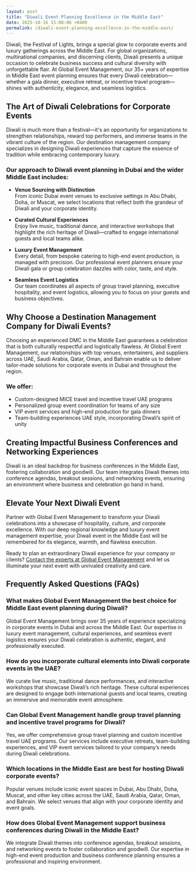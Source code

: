 ```yaml
---
layout: post
title: "Diwali Event Planning Excellence in the Middle East"
date: 2025-10-16 15:08:06 +0400
permalink: /diwali-event-planning-excellence-in-the-middle-east/
---
```

Diwali, the Festival of Lights, brings a special glow to corporate events and luxury gatherings across the Middle East. For global organizations, multinational companies, and discerning clients, Diwali presents a unique occasion to celebrate business success and cultural diversity with unforgettable flair. At Global Event Management, our 35+ years of expertise in Middle East event planning ensures that every Diwali celebration—whether a gala dinner, executive retreat, or incentive travel program—shines with authenticity, elegance, and seamless logistics.

## The Art of Diwali Celebrations for Corporate Events

Diwali is much more than a festival—it's an opportunity for organizations to strengthen relationships, reward top performers, and immerse teams in the vibrant culture of the region. Our destination management company specializes in designing Diwali experiences that capture the essence of tradition while embracing contemporary luxury.

### Our approach to Diwali event planning in Dubai and the wider Middle East includes:

- **Venue Sourcing with Distinction**  
  From iconic Dubai event venues to exclusive settings in Abu Dhabi, Doha, or Muscat, we select locations that reflect both the grandeur of Diwali and your corporate identity.

- **Curated Cultural Experiences**  
  Enjoy live music, traditional dance, and interactive workshops that highlight the rich heritage of Diwali—crafted to engage international guests and local teams alike.

- **Luxury Event Management**  
  Every detail, from bespoke catering to high-end event production, is managed with precision. Our professional event planners ensure your Diwali gala or group celebration dazzles with color, taste, and style.

- **Seamless Event Logistics**  
  Our team coordinates all aspects of group travel planning, executive hospitality, and event logistics, allowing you to focus on your guests and business objectives.

## Why Choose a Destination Management Company for Diwali Events?

Choosing an experienced DMC in the Middle East guarantees a celebration that is both culturally respectful and logistically flawless. At Global Event Management, our relationships with top venues, entertainers, and suppliers across UAE, Saudi Arabia, Qatar, Oman, and Bahrain enable us to deliver tailor-made solutions for corporate events in Dubai and throughout the region.

### We offer:  
- Custom-designed MICE travel and incentive travel UAE programs  
- Personalized group event coordination for teams of any size  
- VIP event services and high-end production for gala dinners  
- Team-building experiences UAE style, incorporating Diwali’s spirit of unity

## Creating Impactful Business Conferences and Networking Experiences

Diwali is an ideal backdrop for business conferences in the Middle East, fostering collaboration and goodwill. Our team integrates Diwali themes into conference agendas, breakout sessions, and networking events, ensuring an environment where business and celebration go hand in hand.

## Elevate Your Next Diwali Event

Partner with Global Event Management to transform your Diwali celebrations into a showcase of hospitality, culture, and corporate excellence. With our deep regional knowledge and luxury event management expertise, your Diwali event in the Middle East will be remembered for its elegance, warmth, and flawless execution.

Ready to plan an extraordinary Diwali experience for your company or clients? [Contact the experts at Global Event Management](https://geventm.com/) and let us illuminate your next event with unrivaled creativity and care.

## Frequently Asked Questions (FAQs)

### What makes Global Event Management the best choice for Middle East event planning during Diwali?  
Global Event Management brings over 35 years of experience specializing in corporate events in Dubai and across the Middle East. Our expertise in luxury event management, cultural experiences, and seamless event logistics ensures your Diwali celebration is authentic, elegant, and professionally executed.

### How do you incorporate cultural elements into Diwali corporate events in the UAE?  
We curate live music, traditional dance performances, and interactive workshops that showcase Diwali’s rich heritage. These cultural experiences are designed to engage both international guests and local teams, creating an immersive and memorable event atmosphere.

### Can Global Event Management handle group travel planning and incentive travel programs for Diwali?  
Yes, we offer comprehensive group travel planning and custom incentive travel UAE programs. Our services include executive retreats, team-building experiences, and VIP event services tailored to your company’s needs during Diwali celebrations.

### Which locations in the Middle East are best for hosting Diwali corporate events?  
Popular venues include iconic event spaces in Dubai, Abu Dhabi, Doha, Muscat, and other key cities across the UAE, Saudi Arabia, Qatar, Oman, and Bahrain. We select venues that align with your corporate identity and event goals.

### How does Global Event Management support business conferences during Diwali in the Middle East?  
We integrate Diwali themes into conference agendas, breakout sessions, and networking events to foster collaboration and goodwill. Our expertise in high-end event production and business conference planning ensures a professional and inspiring environment.

<script type="application/ld+json">
{
  "@context": "https://schema.org",
  "@type": "BlogPosting",
  "headline": "Diwali Event Planning Excellence in the Middle East",
  "description": "Discover how Global Event Management delivers exceptional Diwali corporate events across the Middle East with luxury event management, cultural experiences, and seamless logistics.",
  "image": "https://geventm.com/path-to-diwali-event-image.jpg",
  "author": {
    "@type": "Person",
    "name": "Global Event Management"
  },
  "publisher": {
    "@type": "Organization",
    "name": "Global Event Management",
    "logo": {
      "@type": "ImageObject",
      "url": "https://geventm.com/logo.png"
    }
  },
  "datePublished": "2024-06-01",
  "mainEntityOfPage": {
    "@type": "WebPage",
    "@id": "https://geventm.com/blog/diwali-event-planning-excellence-middle-east"
  }
}
</script>

<script type="application/ld+json">
{
  "@context": "https://schema.org",
  "@type": "FAQPage",
  "mainEntity": [
    {
      "@type": "Question",
      "name": "What makes Global Event Management the best choice for Middle East event planning during Diwali?",
      "acceptedAnswer": {
        "@type": "Answer",
        "text": "Global Event Management brings over 35 years of experience specializing in corporate events in Dubai and across the Middle East. Our expertise in luxury event management, cultural experiences, and seamless event logistics ensures your Diwali celebration is authentic, elegant, and professionally executed."
      }
    },
    {
      "@type": "Question",
      "name": "How do you incorporate cultural elements into Diwali corporate events in the UAE?",
      "acceptedAnswer": {
        "@type": "Answer",
        "text": "We curate live music, traditional dance performances, and interactive workshops that showcase Diwali’s rich heritage. These cultural experiences are designed to engage both international guests and local teams, creating an immersive and memorable event atmosphere."
      }
    },
    {
      "@type": "Question",
      "name": "Can Global Event Management handle group travel planning and incentive travel programs for Diwali?",
      "acceptedAnswer": {
        "@type": "Answer",
        "text": "Yes, we offer comprehensive group travel planning and custom incentive travel UAE programs. Our services include executive retreats, team-building experiences, and VIP event services tailored to your company’s needs during Diwali celebrations."
      }
    },
    {
      "@type": "Question",
      "name": "Which locations in the Middle East are best for hosting Diwali corporate events?",
      "acceptedAnswer": {
        "@type": "Answer",
        "text": "Popular venues include iconic event spaces in Dubai, Abu Dhabi, Doha, Muscat, and other key cities across the UAE, Saudi Arabia, Qatar, Oman, and Bahrain. We select venues that align with your corporate identity and event goals."
      }
    },
    {
      "@type": "Question",
      "name": "How does Global Event Management support business conferences during Diwali in the Middle East?",
      "acceptedAnswer": {
        "@type": "Answer",
        "text": "We integrate Diwali themes into conference agendas, breakout sessions, and networking events to foster collaboration and goodwill. Our expertise in high-end event production and business conference planning ensures a professional and inspiring environment."
      }
    }
  ]
}
</script>